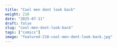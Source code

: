 ```yaml
---
title: "Cool men dont look back"
weight: 210
date: "2025-07-11"
draft: false
slug: "cool-men-dont-look-back"
tags: ["comics"]
image: "featured-210-cool-men-dont-look-back.jpg"
---
```

